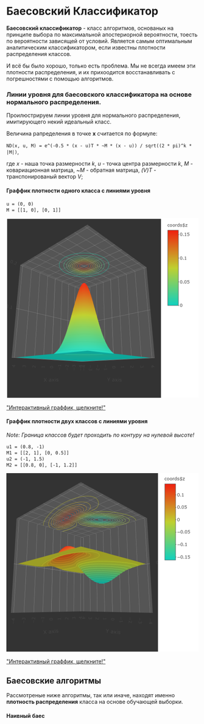 # Баесовский Классификатор

**Баесовский классификатор** - класс алгоритмов, основаных на принципе выбора по максимальной апостериорной вероятности, тоесть по вероятности зависящей от условий. Является самым оптимальным аналитическим классификатором, если известны плотности распределения классов.

И всё бы было хорошо, только есть проблема. Мы не всегда имеем эти плотности распределения, и их прихоодится восстанавливать с погрешностями с помощью алгоритмов.

### Линии уровня для баесовского классификатора на основе нормального распределения.

Проилюстрируем линии уровня для нормального распределения, имитирующего некий идеальный класс.

Величина рапределения в точке **x** считается по формуле:

`ND(x, u, M) = e^(-0.5 * (x - u)T * ~M * (x - u)) / sqrt((2 * pi)^k * |M|)`,

где *x* - наша точка размерности *k*, *u* - точка центра размерности *k*, *M* - ковариационная матрица, *~M* - обратная матрица, *(V)T* - транспонированый вектор *V*;

#### Граффик плотности одного класса с линиями уровня

```
u = (0, 0)
M = [[1, 0], [0, 1]]
```

!["Countour1"](contour_prev.png)

["Интерактивный граффик, щелкните!"](contour.html)

#### Граффик плотности двух классов с линиями уровня

_Note:_ *Граница классов будет проходить по контуру на нулевой высоте!*
```
u1 = (0.8, -1)
M1 = [[2, 1], [0, 0.5]]
u2 = (-1, 1.5)
M2 = [[0.8, 0], [-1, 1.2]]
```

!["Countour2"](contour2_prev.png)

["Интерактивный граффик, щелкните!"](contour2.html)

## Баесовские алгоритмы

Рассмотреные ниже алгоритмы, так или иначе, находят именно **плотность распределения** класса на основе обучающей выборки.

#### Наивный баес
